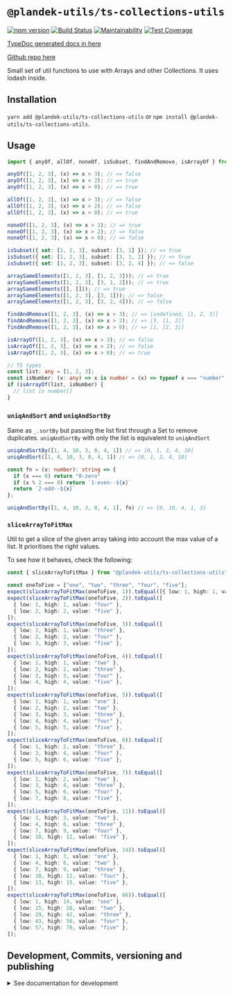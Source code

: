 # `@plandek-utils/ts-collections-utils`

[![npm version](https://badge.fury.io/js/%40plandek-utils%2Fts-collections-utils.svg)](https://badge.fury.io/js/%40plandek-utils%2Fts-collections-utils)
[![Build Status](https://travis-ci.org/plandek-utils/ts-collections-utils.svg?branch=main)](https://travis-ci.org/plandek-utils/ts-collections-utils)
[![Maintainability](https://api.codeclimate.com/v1/badges/5a1cbad6e4912247a7f2/maintainability)](https://codeclimate.com/github/plandek-utils/ts-collections-utils/maintainability)
[![Test Coverage](https://api.codeclimate.com/v1/badges/5a1cbad6e4912247a7f2/test_coverage)](https://codeclimate.com/github/plandek-utils/ts-collections-utils/test_coverage)

[TypeDoc generated docs in here](https://plandek-utils.github.io/ts-collections-utils)

[Github repo here](https://github.com/plandek-utils/ts-collections-utils)

Small set of util functions to use with Arrays and other Collections. It uses lodash inside.

## Installation

`yarn add @plandek-utils/ts-collections-utils` or `npm install @plandek-utils/ts-collections-utils`.

## Usage

```typescript
import { anyOf, allOf, noneOf, isSubset, findAndRemove, isArrayOf } from "@plandek-utils/ts-collections-utils";

anyOf([1, 2, 3], (x) => x > 3); // => false
anyOf([1, 2, 3], (x) => x > 2); // => true
anyOf([1, 2, 3], (x) => x > 0); // => true

allOf([1, 2, 3], (x) => x > 3); // => false
allOf([1, 2, 3], (x) => x > 2); // => false
allOf([1, 2, 3], (x) => x > 0); // => true

noneOf([1, 2, 3], (x) => x > 3); // => true
noneOf([1, 2, 3], (x) => x > 2); // => false
noneOf([1, 2, 3], (x) => x > 0); // => false

isSubset({ set: [1, 2, 3], subset: [3, 1] }); // => true
isSubset({ set: [1, 2, 3], subset: [3, 1, 2] }); // => true
isSubset({ set: [1, 2, 3], subset: [3, 2, 4] }); // => false

arraySameElements([1, 2, 3], [1, 2, 3])); // => true
arraySameElements([1, 2, 3], [3, 1, 2])); // => true
arraySameElements([], [])); // => true
arraySameElements([1, 2, 3], [3, 1])); // => false
arraySameElements([1, 2, 3], [3, 2, 4])); // => false

findAndRemove([1, 2, 3], (x) => x > 3); // => [undefined, [1, 2, 3]]
findAndRemove([1, 2, 3], (x) => x > 2); // => [3, [1, 2]]
findAndRemove([1, 2, 3], (x) => x > 0); // => [1, [2, 3]]

isArrayOf([1, 2, 3], (x) => x > 3); // => false
isArrayOf([1, 2, 3], (x) => x > 2); // => false
isArrayOf([1, 2, 3], (x) => x > 0); // => true

// TS types
const list: any = [1, 2, 3];
const isNumber: (x: any) => x is number = (x) => typeof x === "number";
if (isArrayOf(list, isNumber) {
  // list is number[]
}

```

### `uniqAndSort` and `uniqAndSortBy`

Same as `_.sortBy` but passing the list first through a Set to remove duplicates. `uniqAndSortBy` with only the list is equivalent to `uniqAndSort`

```ts
uniqAndSortBy([1, 4, 10, 3, 0, 4, 1]) // => [0, 1, 3, 4, 10]
uniqAndSort([1, 4, 10, 3, 0, 4, 1]) // => [0, 1, 3, 4, 10]

const fn = (x: number): string => {
  if (x === 0) return "0-zero"
  if (x % 2 === 0) return `1-even--${x}`
  return `2-odd--${x}`
};

uniqAndSortBy([1, 4, 10, 3, 0, 4, 1], fn) // => [0, 10, 4, 1, 3]
```

### `sliceArrayToFitMax`

Util to get a slice of the given array taking into account the max value of a list. It prioritises the right values.

To see how it behaves, check the following:

```ts
const { sliceArrayToFitMax } from "@plandek-utils/ts-collections-utils";

const oneToFive = ["one", "two", "three", "four", "five"];
expect(sliceArrayToFitMax(oneToFive, 1)).toEqual([{ low: 1, high: 1, value: "five" }]);
expect(sliceArrayToFitMax(oneToFive, 2)).toEqual([
  { low: 1, high: 1, value: "four" },
  { low: 2, high: 2, value: "five" },
]);
expect(sliceArrayToFitMax(oneToFive, 3)).toEqual([
  { low: 1, high: 1, value: "three" },
  { low: 2, high: 2, value: "four" },
  { low: 3, high: 3, value: "five" },
]);
expect(sliceArrayToFitMax(oneToFive, 4)).toEqual([
  { low: 1, high: 1, value: "two" },
  { low: 2, high: 2, value: "three" },
  { low: 3, high: 3, value: "four" },
  { low: 4, high: 4, value: "five" },
]);
expect(sliceArrayToFitMax(oneToFive, 5)).toEqual([
  { low: 1, high: 1, value: "one" },
  { low: 2, high: 2, value: "two" },
  { low: 3, high: 3, value: "three" },
  { low: 4, high: 4, value: "four" },
  { low: 5, high: 5, value: "five" },
]);
expect(sliceArrayToFitMax(oneToFive, 6)).toEqual([
  { low: 1, high: 2, value: "three" },
  { low: 3, high: 4, value: "four" },
  { low: 5, high: 6, value: "five" },
]);
expect(sliceArrayToFitMax(oneToFive, 7)).toEqual([
  { low: 1, high: 2, value: "two" },
  { low: 3, high: 4, value: "three" },
  { low: 5, high: 6, value: "four" },
  { low: 7, high: 8, value: "five" },
]);
expect(sliceArrayToFitMax(oneToFive, 11)).toEqual([
  { low: 1, high: 3, value: "two" },
  { low: 4, high: 6, value: "three" },
  { low: 7, high: 9, value: "four" },
  { low: 10, high: 12, value: "five" },
]);
expect(sliceArrayToFitMax(oneToFive, 14)).toEqual([
  { low: 1, high: 3, value: "one" },
  { low: 4, high: 6, value: "two" },
  { low: 7, high: 9, value: "three" },
  { low: 10, high: 12, value: "four" },
  { low: 13, high: 15, value: "five" },
]);
expect(sliceArrayToFitMax(oneToFive, 66)).toEqual([
  { low: 1, high: 14, value: "one" },
  { low: 15, high: 28, value: "two" },
  { low: 29, high: 42, value: "three" },
  { low: 43, high: 56, value: "four" },
  { low: 57, high: 70, value: "five" },
]);
```

## Development, Commits, versioning and publishing

<details><summary>See documentation for development</summary>
<p>

See [The Typescript-Starter docs](https://github.com/bitjson/typescript-starter#bump-version-update-changelog-commit--tag-release).

### Commits and CHANGELOG

For commits, you should use [`commitizen`](https://github.com/commitizen/cz-cli)

```sh
yarn global add commitizen

#commit your changes:
git cz
```

As typescript-starter docs state:

This project is tooled for [conventional changelog](https://github.com/conventional-changelog/conventional-changelog) to make managing releases easier. See the [standard-version](https://github.com/conventional-changelog/standard-version) documentation for more information on the workflow, or [`CHANGELOG.md`](CHANGELOG.md) for an example.

```sh
# bump package.json version, update CHANGELOG.md, git tag the release
yarn run version
```

You may find a tool like [**`wip`**](https://github.com/bitjson/wip) helpful for managing work in progress before you're ready to create a meaningful commit.

### Creating the first version

Once you are ready to create the first version, run the following (note that `reset` is destructive and will remove all files not in the git repo from the directory).

```sh
# Reset the repo to the latest commit and build everything
yarn run reset && yarn run test && yarn run doc:html

# Then version it with standard-version options. e.g.:
# don't bump package.json version
yarn run version -- --first-release

# Other popular options include:

# PGP sign it:
# $ yarn run version -- --sign

# alpha release:
# $ yarn run version -- --prerelease alpha
```

And after that, remember to [publish the docs](#publish-the-docs).

And finally push the new tags to github and publish the package to npm.

```sh
# Push to git
git push --follow-tags origin main

# Publish to NPM (allowing public access, required if the package name is namespaced like `@somewhere/some-lib`)
yarn publish --access public
```

### Publish the Docs

```sh
yarn run doc:html && yarn run doc:publish
```

This will generate the docs and publish them in github pages.

### Generate a version

There is a single yarn command for preparing a new release. See [One-step publish preparation script in TypeScript-Starter](https://github.com/bitjson/typescript-starter#one-step-publish-preparation-script)

```sh
# Prepare a standard release
yarn prepare-release

# Push to git
git push --follow-tags origin main

# Publish to NPM (allowing public access, required if the package name is namespaced like `@somewhere/some-lib`)
yarn publish --access public
```

</p>
</details>
